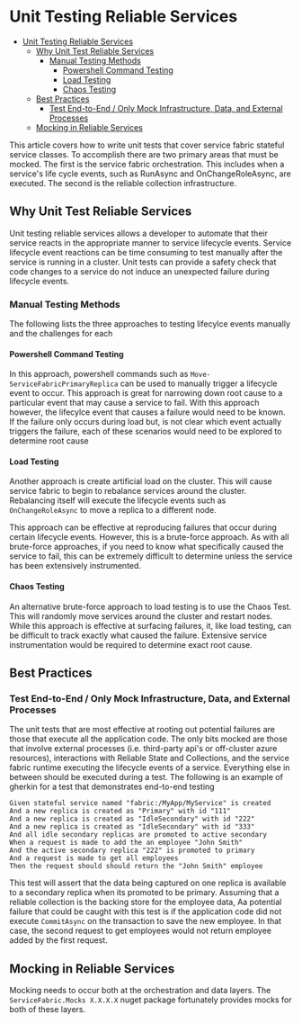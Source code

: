 # Unit Testing Reliable Services

- [Unit Testing Reliable Services](#unit-testing-reliable-services)
    - [Why Unit Test Reliable Services](#why-unit-test-reliable-services)
        - [Manual Testing Methods](#manual-testing-methods)
            - [Powershell Command Testing](#powershell-command-testing)
            - [Load Testing](#load-testing)
            - [Chaos Testing](#chaos-testing)
    - [Best Practices](#best-practices)
        - [Test End-to-End / Only Mock Infrastructure, Data, and External Processes](#test-end-to-end-only-mock-infrastructure-data-and-external-processes)
    - [Mocking in Reliable Services](#mocking-in-reliable-services)

 This article covers how to write unit tests that cover service fabric stateful service classes. To accomplish there are two primary areas that must be mocked. The first is the service fabric orchestration. This includes when a service's life cycle events, such as RunAsync and OnChangeRoleAsync, are executed. The second is the reliable collection infrastructure. 

##  Why Unit Test Reliable Services 

Unit testing reliable services allows a developer to automate that their service reacts in the appropriate manner to service lifecycle events. Service lifecycle event reactions can be time consuming to test manually after the service is running in a cluster. Unit tests can provide a safety check that code changes to a service do not induce an unexpected failure during lifecycle events.

### Manual Testing Methods

The following lists the three approaches to testing lifecylce events manually and the challenges for each


#### Powershell Command Testing

In this approach, powershell commands such as `Move-ServiceFabricPrimaryReplica` can be used to manually trigger a lifecycle event to occur. This approach is great for narrowing down root cause to a particular event that may cause a service to fail. With this approach however, the lifecylce event that causes a failure would need to be known. If the failure only occurs during load but, is not clear which event actually triggers the failure, each of these scenarios would need to be explored to determine root cause

#### Load Testing

Another approach is create artificial load on the cluster. This will cause service fabric to begin to rebalance services around the cluster. Rebalancing itself will execute the lifecycle events such as `OnChangeRoleAsync` to move a replica to a different node.

This approach can be effective at reproducing failures that occur during certain lifecycle events. However, this is a brute-force approach. As with all brute-force approaches, if you need to know what specifically caused the service to fail, this can be extremely difficult to determine unless the service has been extensively instrumented.

#### Chaos Testing

An alternative brute-force approach to load testing is to use the Chaos Test. This will randomly move services around the cluster and restart nodes. While this approach is effective at surfacing failures, it, like load testing, can be difficult to track exactly what caused the failure. Extensive service instrumentation would be required to determine exact root cause.

## Best Practices

### Test End-to-End / Only Mock Infrastructure, Data, and External Processes

The unit tests that are most effective at rooting out potential failures are those that execute all the application code. The only bits mocked are those that involve external processes (i.e. third-party api's or off-cluster azure resources), interactions with Reliable State and Collections, and the service fabric runtime executing the lifecycle events of a service. Everything else in between should be executed during a test. The following is an example of gherkin for a test that demonstrates end-to-end testing

	Given stateful service named "fabric:/MyApp/MyService" is created
	And a new replica is created as "Primary" with id "111"
	And a new replica is created as "IdleSecondary" with id "222"
    And a new replica is created as "IdleSecondary" with id "333"
	And all idle secondary replicas are promoted to active secondary
	When a request is made to add the an employee "John Smith"
    And the active secondary replica "222" is promoted to primary
    And a request is made to get all employees
	Then the request should should return the "John Smith" employee

This test will assert that the data being captured on one replica is available to a secondary replica when its promoted to be primary. Assuming that a reliable collection is the backing store for the employee data, Aa potential failure that could be caught with this test is if the application code did not execute `CommitAsync` on the transaction to save the new employee. In that case, the second request to get employees would not return employee added by the first request.

##  Mocking in Reliable Services

Mocking needs to occur both at the orchestration and data layers. The `ServiceFabric.Mocks X.X.X.X` nuget package fortunately provides mocks for both of these layers.
